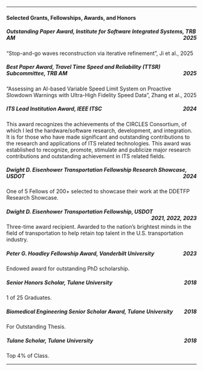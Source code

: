 
____

#### Selected Grants, Fellowships, Awards, and Honors

##### **Outstanding Paper Award, Institute for Software Integrated Systems**, *TRB AM* <span style="float:right;"> 2025 </span>

“Stop-and-go waves reconstruction via iterative refinement”, Ji et al., 2025

##### **Best Paper Award, Travel Time Speed and Reliability (TTSR) Subcommittee**, *TRB AM* <span style="float:right;"> 2025 </span>

“Assessing an AI-based Variable Speed Limit System on Proactive Slowdown Warnings with Ultra-High Fidelity Speed Data”, Zhang et al., 2025

##### **ITS Lead Institution Award**, *IEEE ITSC* <span style="float:right;"> 2024 </span>

This award recognizes the achievements of the CIRCLES Consortium, of which I led the hardware/software research, development, and integration. It is for those who have made significant and outstanding contributions to the research and applications of ITS related technologies. This award was established to recognize, promote, stimulate and publicize major research contributions and outstanding achievement in ITS related fields.

##### **Dwight D. Eisenhower Transportation Fellowship Research Showcase**, *USDOT* <span style="float:right;"> 2024 </span>

One of 5 Fellows of 200+ selected to showcase their work at the DDETFP Research Showcase.

##### **Dwight D. Eisenhower Transportation Fellowship**, *USDOT* <span style="float:right;"> 2021, 2022, 2023 </span>

Three-time award recipient. Awarded to the nation’s brightest minds in the field of transportation to help retain top talent in the U.S. transportation industry.

##### **Peter G. Hoadley Fellowship Award**, *Vanderbilt University* <span style="float:right;"> 2023 </span>
Endowed award for outstanding PhD scholarship.

##### **Senior Honors Scholar**, *Tulane University* <span style="float:right;"> 2018 </span>
 1 of 25 Graduates.

##### **Biomedical Engineering Senior Scholar Award**, *Tulane University* <span style="float:right;"> 2018 </span>
For Outstanding Thesis.

##### **Tulane Scholar**, *Tulane University* <span style="float:right;"> 2018 </span>
Top 4% of Class.

____
